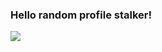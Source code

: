 ### Hello random profile stalker!

![](https://raw.githubusercontent.com/username/github-stats/master/generated/overview.svg#gh-dark-mode-only)